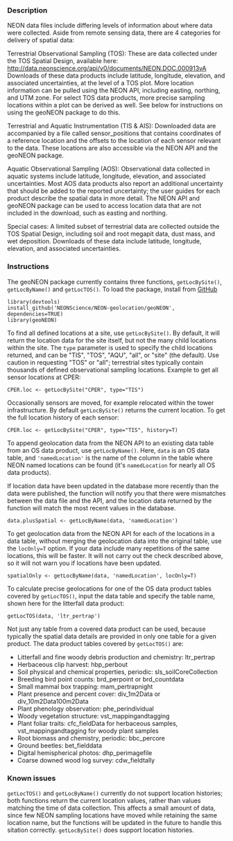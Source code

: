### Description

NEON data files include differing levels of information about where data were collected. Aside from remote sensing data, there are 4 categories for delivery of spatial data:

Terrestrial Observational Sampling (TOS): These are data collected under the TOS Spatial Design, available here: http://data.neonscience.org/api/v0/documents/NEON.DOC.000913vA Downloads of these data products include latitude, longitude, elevation, and associated uncertainties, at the level of a TOS plot. More location information can be pulled using the NEON API, including easting, northing, and UTM zone. For select TOS data products, more precise sampling locations within a plot can be derived as well. See below for instructions on using the geoNEON package to do this.

Terrestrial and Aquatic Instrumentation (TIS & AIS): Downloaded data are accompanied by a file called sensor_positions that contains coordinates of a reference location and the offsets to the location of each sensor relevant to the data. These locations are also accessible via the NEON API and the geoNEON package.

Aquatic Observational Sampling (AOS): Observational data collected in aquatic systems include latitude, longitude, elevation, and associated uncertainties. Most AOS data products also report an additional uncertainty that should be added to the reported uncertainty; the user guides for each product describe the spatial data in more detail. The NEON API and geoNEON package can be used to access location data that are not included in the download, such as easting and northing.

Special cases: A limited subset of terrestrial data are collected outside the TOS Spatial Design, including soil and root megapit data, dust mass, and wet deposition. Downloads of these data include latitude, longitude, elevation, and associated uncertainties.


### Instructions

The geoNEON package currently contains three functions, `getLocBySite()`, `getLocByName()` and `getLocTOS()`. To load the package, install from [GitHub](https://github.com/NEONScience/NEON-geolocation/tree/master/geoNEON)

```
library(devtools)
install_github('NEONScience/NEON-geolocation/geoNEON', dependencies=TRUE)
library(geoNEON)
```

To find all defined locations at a site, use `getLocBySite()`. By default, it will return the location data for the site itself, but not the many child locations within the site. The `type` parameter is used to specify the child locations returned, and can be "TIS", "TOS", "AQU", "all", or "site" (the default). Use caution in requesting "TOS" or "all"; terrestrial sites typically contain thousands of defined observational sampling locations. Example to get all sensor locations at CPER:

```
CPER.loc <- getLocBySite("CPER", type="TIS")
```

Occasionally sensors are moved, for example relocated within the tower infrastructure. By default `getLocBySite()` returns the current location. To get the full location history of each sensor:

```
CPER.loc <- getLocBySite("CPER", type="TIS", history=T)
```

To append geolocation data from the NEON API to an existing data table from an OS data product, use `getLocByName()`. Here, `data` is an OS data table, and `'namedLocation'` is the name of the column in the table where NEON named locations can be found (it's `namedLocation` for nearly all OS data products).

If location data have been updated in the database more recently than the data were published, the function will notify you that there were mismatches between the data file and the API, and the location data returned by the function will match the most recent values in the database.

```
data.plusSpatial <- getLocByName(data, 'namedLocation')
```

To get geolocation data from the NEON API for each of the locations in a data table, without merging the geolocation data into the original table, use the `locOnly=T` option. If your data include many repetitions of the same locations, this will be faster. It will not carry out the check described above, so it will not warn you if locations have been updated.

```
spatialOnly <- getLocByName(data, 'namedLocation', locOnly=T)
```

To calculate precise geolocations for one of the OS data product tables covered by `getLocTOS()`, input the data table and specify the table name, shown here for the litterfall data product:

```
getLocTOS(data, 'ltr_pertrap')
```

Not just any table from a covered data product can be used, because typically the spatial data details are provided in only one table for a given product. The data product tables covered by `getLocTOS()` are:

+ Litterfall and fine woody debris production and chemistry: ltr_pertrap
+ Herbaceous clip harvest: hbp_perbout
+ Soil physical and chemical properties, periodic: sls_soilCoreCollection
+ Breeding bird point counts: brd_perpoint or brd_countdata
+ Small mammal box trapping: mam_pertrapnight
+ Plant presence and percent cover: div_1m2Data or div_10m2Data100m2Data
+ Plant phenology observation: phe_perindividual
+ Woody vegetation structure: vst_mappingandtagging
+ Plant foliar traits: cfc_fieldData for herbaceous samples, vst_mappingandtagging for woody plant samples
+ Root biomass and chemistry, periodic: bbc_percore
+ Ground beetles: bet_fielddata
+ Digital hemispherical photos: dhp_perimagefile
+ Coarse downed wood log survey: cdw_fieldtally



### Known issues

`getLocTOS()` and `getLocByName()` currently do not support location histories; both functions return the current location values, rather than values matching the time of data collection. This affects a small amount of data, since few NEON sampling locations have moved while retaining the same location name, but the functions will be updated in the future to handle this sitation correctly. `getLocBySite()` does support location histories.
